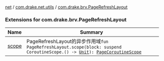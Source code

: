[net](../../index.md) / [com.drake.net.utils](../index.md) / [com.drake.brv.PageRefreshLayout](./index.md)

### Extensions for com.drake.brv.PageRefreshLayout

| Name | Summary |
|---|---|
| [scope](scope.md) | PageRefreshLayout的异步作用域`fun PageRefreshLayout.scope(block: suspend CoroutineScope.() -> `[`Unit`](https://kotlinlang.org/api/latest/jvm/stdlib/kotlin/-unit/index.html)`): `[`PageCoroutineScope`](../../com.drake.net.scope/-page-coroutine-scope/index.md) |
